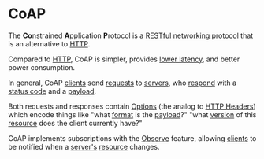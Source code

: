 <!-- {"alias": "coap"} -->
# CoAP

The **Co**nstrained **A**pplication **P**rotocol is a [RESTful](@rest)
[networking protocol](@net/protocol) that is an alternative to [HTTP](@http).

Compared to [HTTP](@http), CoAP is simpler, provides [lower latency](@net/latency),
and better power consumption.

In general, CoAP [clients](@coap/client) send [requests](@coap/request) to [servers](@coap/server),
who [respond](@coap/response) with a [status code](@coap/code) and a [payload](@coap/payload).

Both requests and responses contain [Options](@coap/options) (the analog to [HTTP Headers](@http/headers))
which encode things like "what [format](@coap/option/content-format) is the [payload](@coap/payload)?"
"what [version](@coap/option/etag) of this [resource](@rest/resource) does the client currently have?"

CoAP implements subscriptions with the [Observe](@coap/observe) feature, allowing
[clients](@coap/client) to be notified when a [server's](@coap/server) [resource](@rest/resource) changes.
